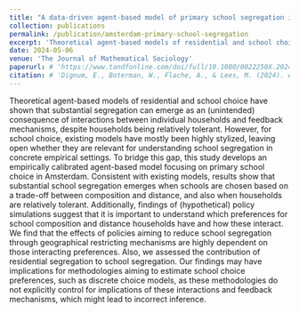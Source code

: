 ```yaml
---
title: "A data-driven agent-based model of primary school segregation in Amsterdam"
collection: publications
permalink: /publication/amsterdam-primary-school-segregation
excerpt: 'Theoretical agent-based models of residential and school choice have shown that substantial segregation can emerge as an (unintended) consequence of interactions between individual households and feedback mechanisms, despite households being relatively tolerant. However, for school choice, existing models have mostly been highly stylized, leaving open whether they are relevant for understanding school segregation in concrete empirical settings. To bridge this gap, this study develops an empirically calibrated agent-based model focusing on primary school choice in Amsterdam. Consistent with existing models, results show that substantial school segregation emerges when schools are chosen based on a trade-off between composition and distance, and also when households are relatively tolerant. Additionally, findings of (hypothetical) policy simulations suggest that it is important to understand which preferences for school composition and distance households have and how these interact. We find that the effects of policies aiming to reduce school segregation through geographical restricting mechanisms are highly dependent on those interacting preferences. Also, we assessed the contribution of residential segregation to school segregation. Our findings may have implications for methodologies aiming to estimate school choice preferences, such as discrete choice models, as these methodologies do not explicitly control for implications of these interactions and feedback mechanisms, which might lead to incorrect inference.'
date: 2024-05-06
venue: 'The Journal of Mathematical Sociology'
paperurl: # 'https://www.tandfonline.com/doi/full/10.1080/0022250X.2024.2340136?casa_token=Xw79x74WSUMAAAAA%3AWxtm203m0xDIeABPD-npALXqYzTyZvXaBDs0W3HMCRRUZiTKwLfs2OrLUdv2Uh-6zGCs74QMgdFw'
citation: # 'Dignum, E., Boterman, W., Flache, A., & Lees, M. (2024). A data-driven agent-based model of primary school segregation in Amsterdam. The Journal of Mathematical Sociology, 48(3), 362-39'
---
```

Theoretical agent-based models of residential and school choice have shown that substantial segregation can emerge as an (unintended) consequence of interactions between individual households and feedback mechanisms, despite households being relatively tolerant. However, for school choice, existing models have mostly been highly stylized, leaving open whether they are relevant for understanding school segregation in concrete empirical settings. To bridge this gap, this study develops an empirically calibrated agent-based model focusing on primary school choice in Amsterdam. Consistent with existing models, results show that substantial school segregation emerges when schools are chosen based on a trade-off between composition and distance, and also when households are relatively tolerant. Additionally, findings of (hypothetical) policy simulations suggest that it is important to understand which preferences for school composition and distance households have and how these interact. We find that the effects of policies aiming to reduce school segregation through geographical restricting mechanisms are highly dependent on those interacting preferences. Also, we assessed the contribution of residential segregation to school segregation. Our findings may have implications for methodologies aiming to estimate school choice preferences, such as discrete choice models, as these methodologies do not explicitly control for implications of these interactions and feedback mechanisms, which might lead to incorrect inference.

<!-- [Download paper here](https://www.tandfonline.com/doi/full/10.1080/0022250X.2024.2340136?casa_token=Xw79x74WSUMAAAAA%3AWxtm203m0xDIeABPD-npALXqYzTyZvXaBDs0W3HMCRRUZiTKwLfs2OrLUdv2Uh-6zGCs74QMgdFw)

Recommended citation: Dignum, E., Boterman, W., Flache, A., & Lees, M. (2024). A data-driven agent-based model of primary school segregation in Amsterdam. The Journal of Mathematical Sociology, 48(3), 362-39 -->